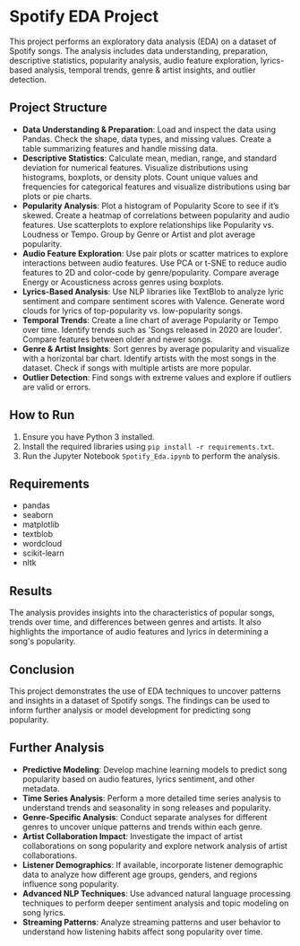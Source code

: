 # Spotify EDA Project

This project performs an exploratory data analysis (EDA) on a dataset of Spotify songs. The analysis includes data understanding, preparation, descriptive statistics, popularity analysis, audio feature exploration, lyrics-based analysis, temporal trends, genre & artist insights, and outlier detection.

## Project Structure

- **Data Understanding & Preparation**: Load and inspect the data using Pandas. Check the shape, data types, and missing values. Create a table summarizing features and handle missing data.
- **Descriptive Statistics**: Calculate mean, median, range, and standard deviation for numerical features. Visualize distributions using histograms, boxplots, or density plots. Count unique values and frequencies for categorical features and visualize distributions using bar plots or pie charts.
- **Popularity Analysis**: Plot a histogram of Popularity Score to see if it’s skewed. Create a heatmap of correlations between popularity and audio features. Use scatterplots to explore relationships like Popularity vs. Loudness or Tempo. Group by Genre or Artist and plot average popularity.
- **Audio Feature Exploration**: Use pair plots or scatter matrices to explore interactions between audio features. Use PCA or t-SNE to reduce audio features to 2D and color-code by genre/popularity. Compare average Energy or Acousticness across genres using boxplots.
- **Lyrics-Based Analysis**: Use NLP libraries like TextBlob to analyze lyric sentiment and compare sentiment scores with Valence. Generate word clouds for lyrics of top-popularity vs. low-popularity songs.
- **Temporal Trends**: Create a line chart of average Popularity or Tempo over time. Identify trends such as 'Songs released in 2020 are louder'. Compare features between older and newer songs.
- **Genre & Artist Insights**: Sort genres by average popularity and visualize with a horizontal bar chart. Identify artists with the most songs in the dataset. Check if songs with multiple artists are more popular.
- **Outlier Detection**: Find songs with extreme values and explore if outliers are valid or errors.

## How to Run

1. Ensure you have Python 3 installed.
2. Install the required libraries using `pip install -r requirements.txt`.
3. Run the Jupyter Notebook `Spotify_Eda.ipynb` to perform the analysis.

## Requirements

- pandas
- seaborn
- matplotlib
- textblob
- wordcloud
- scikit-learn
- nltk

## Results

The analysis provides insights into the characteristics of popular songs, trends over time, and differences between genres and artists. It also highlights the importance of audio features and lyrics in determining a song's popularity.

## Conclusion

This project demonstrates the use of EDA techniques to uncover patterns and insights in a dataset of Spotify songs. The findings can be used to inform further analysis or model development for predicting song popularity.

## Further Analysis

- **Predictive Modeling**: Develop machine learning models to predict song popularity based on audio features, lyrics sentiment, and other metadata.
- **Time Series Analysis**: Perform a more detailed time series analysis to understand trends and seasonality in song releases and popularity.
- **Genre-Specific Analysis**: Conduct separate analyses for different genres to uncover unique patterns and trends within each genre.
- **Artist Collaboration Impact**: Investigate the impact of artist collaborations on song popularity and explore network analysis of artist collaborations.
- **Listener Demographics**: If available, incorporate listener demographic data to analyze how different age groups, genders, and regions influence song popularity.
- **Advanced NLP Techniques**: Use advanced natural language processing techniques to perform deeper sentiment analysis and topic modeling on song lyrics.
- **Streaming Patterns**: Analyze streaming patterns and user behavior to understand how listening habits affect song popularity over time.


